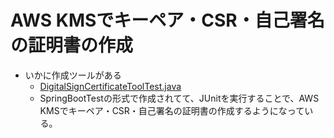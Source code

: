 # AWS KMSでキーペア・CSR・自己署名の証明書の作成
- いかに作成ツールがある
    - [DigitalSignCertificateToolTest.java](../../src/test/java/com/example/fw/common/keymanagment/DigitalSignCertificateToolTest.java)
    - SpringBootTestの形式で作成されてて、JUnitを実行することで、AWS KMSでキーペア・CSR・自己署名の証明書の作成するようになっている。